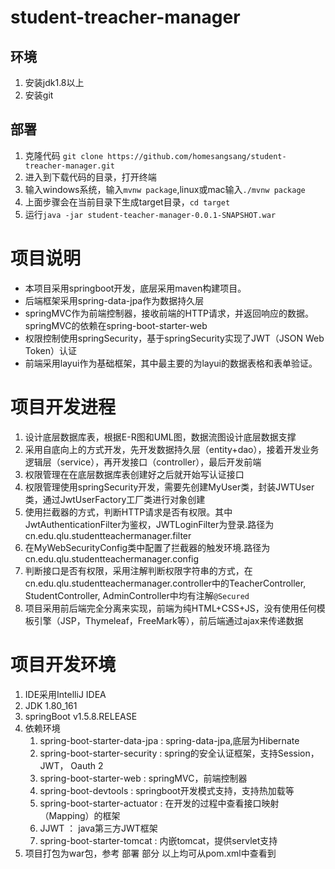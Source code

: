 # student-treacher-manager

## 环境
1. 安装jdk1.8以上
2. 安装git

## 部署
1. 克隆代码 `git clone https://github.com/homesangsang/student-treacher-manager.git`
2. 进入到下载代码的目录，打开终端
3. 输入windows系统，输入`mvnw package`,linux或mac输入`./mvnw package`
4. 上面步骤会在当前目录下生成target目录，`cd target`
5. 运行`java -jar student-teacher-manager-0.0.1-SNAPSHOT.war`


# 项目说明
* 本项目采用springboot开发，底层采用maven构建项目。
* 后端框架采用spring-data-jpa作为数据持久层
* springMVC作为前端控制器，接收前端的HTTP请求，并返回响应的数据。
    springMVC的依赖在spring-boot-starter-web
* 权限控制使用springSecurity，基于springSecurity实现了JWT（JSON Web Token）认证
* 前端采用layui作为基础框架，其中最主要的为layui的数据表格和表单验证。

# 项目开发进程
1. 设计底层数据库表，根据E-R图和UML图，数据流图设计底层数据支撑
2. 采用自底向上的方式开发，先开发数据持久层（entity+dao），接着开发业务逻辑层（service），再开发接口（controller），最后开发前端
3. 权限管理在在底层数据库表创建好之后就开始写认证接口
4. 权限管理使用springSecurity开发，需要先创建MyUser类，封装JWTUser类，通过JwtUserFactory工厂类进行对象创建
5. 使用拦截器的方式，判断HTTP请求是否有权限。其中JwtAuthenticationFilter为鉴权，JWTLoginFilter为登录.路径为cn.edu.qlu.studentteachermanager.filter
6. 在MyWebSecurityConfig类中配置了拦截器的触发环境.路径为cn.edu.qlu.studentteachermanager.config
7. 判断接口是否有权限，采用注解判断权限字符串的方式，在cn.edu.qlu.studentteachermanager.controller中的TeacherController, StudentController, AdminController中均有注解`@Secured`
8. 项目采用前后端完全分离来实现，前端为纯HTML+CSS+JS，没有使用任何模板引擎（JSP，Thymeleaf，FreeMark等），前后端通过ajax来传递数据


# 项目开发环境
1. IDE采用IntelliJ IDEA
2. JDK 1.80_161
3. springBoot v1.5.8.RELEASE
4. 依赖环境
    1. spring-boot-starter-data-jpa : spring-data-jpa,底层为Hibernate
    2. spring-boot-starter-security : spring的安全认证框架，支持Session，JWT， Oauth 2
    3. spring-boot-starter-web : springMVC，前端控制器
    4. spring-boot-devtools : springboot开发模式支持，支持热加载等
    5. spring-boot-starter-actuator : 在开发的过程中查看接口映射（Mapping）的框架
    6. JJWT ： java第三方JWT框架
    7. spring-boot-starter-tomcat : 内嵌tomcat，提供servlet支持
5. 项目打包为war包，参考 部署 部分
以上均可从pom.xml中查看到
